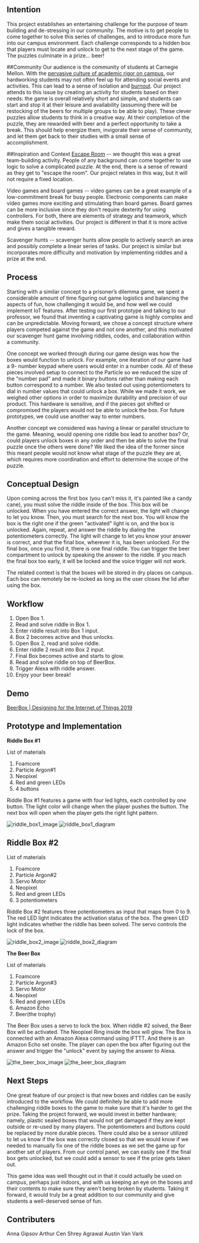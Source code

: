 ## Intention
This project establishes an entertaining challenge for the purpose of team building and de-stressing in our community. The motive is to get people to come together to solve this series of challenges, and to introduce more fun into our campus environment. Each challenge corresponds to a hidden box that players must locate and unlock to get to the next stage of the game. The puzzles culminate in a prize... beer!

##Community
Our audience is the community of students at Carnegie Mellon. With the [pervasive culture of academic rigor on campus](https://www.cmu.edu/thinktank/docs/Culture_of_Stress_Think_Tank_Findings.pdf), our hardworking students may not often feel up for attending social events and activities. This can lead to a sense of isolation and [burnout](https://www.buzzfeednews.com/article/annehelenpetersen/millennials-burnout-generation-debt-work?utm_source=dynamic&utm_campaign=bffbbuzzfeedtasty&ref=bffbbuzzfeedtasty&fbclid=IwAR0T_z3NF01HT_8UbZCgM6NVneZrZ9L61ssYZNIUh_y2pm1qksgBCFI9V54). Our project attends to this issue by creating an activity for students based on their needs: the game is overall relatively short and simple, and students can start and stop it at their leisure and availability (assuming there will be restocking of the beers for multiple groups to be able to play). These clever puzzles allow students to think in a creative way. At their completion of the puzzle, they are rewarded with beer and a perfect opportunity to take a break. This should help energize them, invigorate their sense of community, and let them get back to their studies with a small sense of accomplishment.

##Inspiration and Context
[Escape Room](https://theescapegame.com/blog/what-is-an-escape-room/) -- we thought this was a great team-building activity. People of any background can come together to use logic to solve a complicated puzzle. At the end, there is a sense of reward as they get to "escape the room". Our project relates in this way, but it will not require a fixed location.

Video games and board games  -- video games can be a great example of a low-commitment break for busy people. Electronic components can make video games more exciting and stimulating than board games. Board games can be more inclusive since they don't require dexterity for using controllers. For both, there are elements of strategy and teamwork, which make them social activities. Our project is different in that it is more active and gives a tangible reward.

Scavenger hunts -- scavenger hunts allow people to actively search an area and possibly complete a linear series of tasks. Our project is similar but incorporates more difficulty and motivation by implementing riddles and a prize at the end. 

## Process
Starting with a similar concept to a prisoner’s dilemma game, we spent a considerable amount of time figuring out game logistics and balancing the aspects of fun, how challenging it would be, and how well we could implement IoT features. After testing our first prototype and talking to our professor, we found that inventing a captivating game is highly complex and can be unpredictable. Moving forward, we chose a concept structure where players competed against the game and not one another, and this motivated our scavenger hunt game involving riddles, codes, and collaboration within a community.

One concept we worked through during our game design was how the boxes would function to unlock. For example, one iteration of our game had a 9- number keypad where users would enter in a number code. All of these pieces involved setup to connect to the Particle so we reduced the size of the "number pad" and made it binary buttons rather than making each button correspond to a number. We also tested out using potentiometers to dial in number values that could unlock a box. While we made it work, we weighed other options in order to maximize durability and precision of our product. This hardware is sensitive, and if the pieces got shifted or compromised the players would not be able to unlock the box. For future prototypes, we could use another way to enter numbers. 

Another concept we considered was having a linear or parallel structure to the game. Meaning, would opening one riddle box lead to another box? Or, could players unlock boxes in any order and then be able to solve the final puzzle once the others were done? We liked the idea of the former since this meant people would not know what stage of the puzzle they are at, which requires more coordination and effort to determine the scope of the puzzle. 

## Conceptual Design 
Upon coming across the first box (you can't miss it, it's painted like a candy cane), you must solve the riddle inside of the box. This box will be unlocked. When you have entered the correct answer, the light will change to let you know. Then, you must search for the next box. You will know the box is the right one if the green "activated" light is on, and the box is unlocked. Again, repeat, and answer the riddle by dialing the potentiometers correctly. The light will change to let you know your answer is correct, and that the final box, wherever it is, has been unlocked. For the final box, once you find it, there is one final riddle. You can trigger the beer compartment to unlock by speaking the answer to the riddle. If you reach the final box too early, it will be locked and the voice trigger will not work. 

The related context is that the boxes will be stored in dry places on campus. Each box can remotely be re-locked as long as the user closes the lid after using the box. 

## Workflow
1. Open Box 1.
2. Read and solve riddle in Box 1.
3. Enter riddle result into Box 1 input.
4. Box 2 becomes active and thus unlocks.
5. Open Box 2, read and solve riddle.
6. Enter riddle 2 result into Box 2 input.
7. Final Box becomes active and starts to glow.
8. Read and solve riddle on top of BeerBox.
9. Trigger Alexa with riddle answer.
10. Enjoy your beer break!

## Demo
[BeerBox | Designing for the Internet of Things 2019](https://youtu.be/uoTeYMGnfI4)

## Prototype and Implementation

**Riddle Box #1**

List of materials 

1. Foamcore
2. Particle Argon#1
3. Neopixel
4. Red and green LEDs
5. 4 buttons

Riddle Box #1 features a game with four led lights, each controlled by one button. The light color will change when the player pushes the button. The next box will open when the player gets the right light pattern. 

![riddle_box1_image](./images/riddle_box1_image.jpeg)
![riddle_box1_diagram](./images/riddle_box1_diagram.jpg)

## Riddle Box #2

List of materials

1. Foamcore
2. Particle Argon#2
3. Servo Motor
4. Neopixel
5. Red and green LEDs
6. 3 potentiometers

Riddle Box #2 features three potentiometers as input that maps from 0 to 9. The red LED light indicates the activation status of the box. The green LED light indicates whether the riddle has been solved. The servo controls the lock of the box.

![riddle_box2_image](./images/riddle_box2_image.jpeg)
![riddle_box2_diagram](./images/riddle_box2_diagram.jpg)

**The Beer Box**

List of materials

1. Foamcore
2. Particle Argon#3
3. Servo Motor
4. Neopixel
5. Red and green LEDs
6. Amazon Echo
7. Beer(the trophy)

The Beer Box uses a servo to lock the box. When riddle #2 solved, the Beer Box will be activated. The Neopixel Ring inside the box will glow. The Box is connected with an Amazon Alexa command using IFTTT. And there is an Amazon Echo set onsite. The player can open the box after figuring out the answer and trigger the "unlock" event by saying the answer to Alexa.

![the_beer_box_image](./images/the_beer_box_image.jpeg)
![the_beer_box_diagram](./images/the_beer_box_diagram.jpg)

## Next Steps
One great feature of our project is that new boxes and riddles can be easily introduced to the workflow. We could definitely be able to add more challenging riddle boxes to the game to make sure that it's harder to get the prize. Taking the project forward, we would invest in better hardware; namely, plastic sealed boxes that would not get damaged if they are kept outside or re-used by many players. The potentiometers and buttons could be replaced by more durable pieces. There could also be a sensor utilized to let us know if the box was correctly closed so that we would know if we needed to manually fix one of the riddle boxes as we set the game up for another set of players. From our control panel, we can easily see if the final box gets unlocked, but we could add a sensor to see if the prize gets taken out.

This game idea was well thought out in that it could actually be used on campus, perhaps just indoors, and with us keeping an eye on the boxes and their contents to make sure they aren't being broken by students. Taking it forward, it would truly be a great addition to our community and give students a well-deserved sense of fun.

## Contributers
Anna Gipsov
Arthur Cen
Shrey Agrawal
Austin Van Vark

